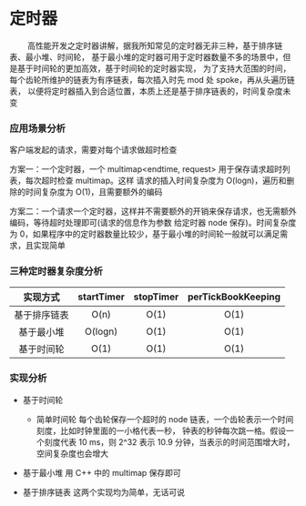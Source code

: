 # 定时器

&nbsp;&nbsp;&nbsp;&nbsp;&nbsp;&nbsp;&nbsp;
高性能开发之定时器讲解，据我所知常见的定时器无非三种，基于排序链表、最小堆、时间轮，
基于最小堆的定时器可用于定时器数量不多的场景中，但是基于时间轮的更加高效，基于时间轮的定时器实现，
为了支持大范围的时间，每个齿轮所维护的链表为有序链表，每次插入时先 mod 处 spoke，再从头遍历链表，
以便将定时器插入到合适位置，本质上还是基于排序链表的，时间复杂度未变

### 应用场景分析

客户端发起的请求，需要对每个请求做超时检查

方案一：一个定时器，一个 multimap<endtime, request> 用于保存请求超时列表，每次超时检查 multimap。这样
请求的插入时间复杂度为 O(logn)，遍历和删除的时间复杂度为 O(1)，且需要额外的编码

方案二：一个请求一个定时器，这样并不需要额外的开销来保存请求，也无需额外编码，等待超时处理即可(请求的信息作为参数
给定时器 node 保存)。时间复杂度为 0，如果程序中的定时器数量比较少，基于最小堆的时间轮一般就可以满足需求，且实现简单

### 三种定时器复杂度分析

|   实现方式   | startTimer | stopTimer | perTickBookKeeping |
| :----------: | :--------: | :-------: | :----------------: |
| 基于排序链表 |    O(n)    |   O(1)    |        O(1)        |
|  基于最小堆  |  O(logn)   |   O(1)    |        O(1)        |
|  基于时间轮  |    O(1)    |   O(1)    |        O(1)        |

### 实现分析

- 基于时间轮
  - 简单时间轮
每个齿轮保存一个超时的 node 链表，一个齿轮表示一个时间刻度，比如时钟里面的一小格代表一秒，
钟表的秒钟每次跳一格。假设一个刻度代表 10 ms，则 2^32 表示 10.9 分钟，当表示的时间范围增大时，空间复杂度也会增大

- 基于最小堆
用 C++ 中的 multimap 保存即可

- 基于排序链表
这两个实现均为简单，无话可说
